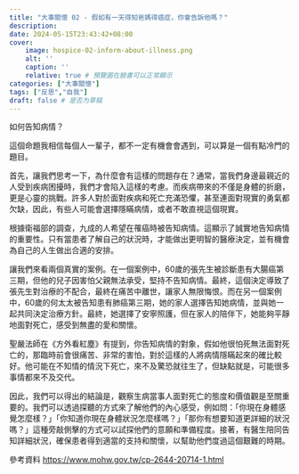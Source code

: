 ```yaml
---
title: "大事關懷 02 - 假如有一天得知爸媽得癌症，你會告訴他嗎？"
description: 
date: 2024-05-15T23:43:42+08:00
cover:
    image: hospice-02-inform-about-illness.png
    alt: ''
    caption: ''
    relative: true # 預覽圖在臉書可以正常顯示
categories: ["大事關懷"]
tags: ["反思","自我"]
draft: false # 是否为草稿
---
```


如何告知病情？

這個命題我相信每個人一輩子，都不一定有機會會遇到，可以算是一個有點冷門的題目。

首先，讓我們思考一下，為什麼會有這樣的問題存在？通常，當我們身邊最親近的人受到疾病困擾時，我們才會陷入這樣的考慮。而疾病帶來的不僅是身體的折磨，更是心靈的挑戰。許多人對於面對疾病和死亡充滿恐懼，甚至連面對現實的勇氣都欠缺，因此，有些人可能會選擇隱瞞病情，或者不敢直視這個現實。

根據衛福部的調查，九成的人希望在罹癌時被告知病情。這顯示了誠實地告知病情的重要性。只有當患者了解自己的狀況時，才能做出更明智的醫療決定，並有機會為自己的人生做出合適的安排。

讓我們來看兩個真實的案例。在一個案例中，60歲的張先生被診斷患有大腸癌第三期，但他的兒子因害怕父親無法承受，堅持不告知病情。最終，這個決定導致了張先生對治療的不配合，最終在痛苦中離世，讓家人無限悔恨。而在另一個案例中，60歲的何太太被告知患有肺癌第三期，她的家人選擇告知她病情，並與她一起共同決定治療方針。最終，她選擇了安寧照護，但在家人的陪伴下，她能夠平靜地面對死亡，感受到無盡的愛和關懷。

聖嚴法師在《方外看紅塵》有提到，你告知病情的對象，假如他很怕死無法面對死亡的，那臨時前會很痛苦、非常的害怕，對於這樣的人將病情隱瞞起來的確比較好。他可能在不知情的情況下死亡，來不及驚恐就往生了，但缺點就是，可能很多事情都來不及交代。

因此，我們可以得出的結論是，觀察生病當事人面對死亡的態度和價值觀是至關重要的。我們可以透過探聽的方式來了解他們的內心感受，例如問：「你現在身體感覺怎麼樣？」「你知道你現在身體狀況怎麼樣嗎？」「那你有想要知道更詳細的狀況嗎？」這種旁敲側擊的方式可以試探他們的意願和準備程度。接著，有醫生陪同告知詳細狀況，確保患者得到適當的支持和關懷，以幫助他們度過這個艱難的時期。

參考資料
https://www.mohw.gov.tw/cp-2644-20714-1.html